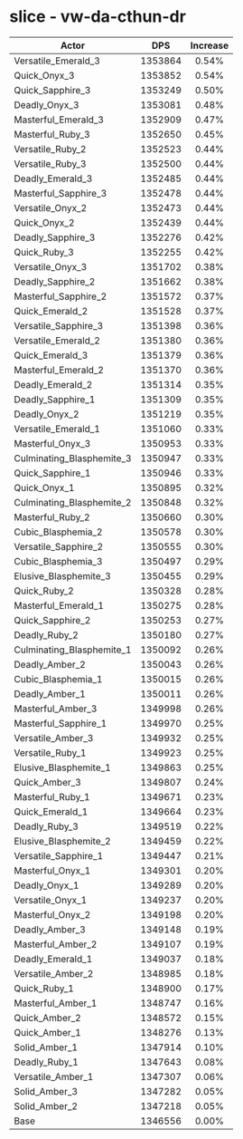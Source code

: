 # slice - vw-da-cthun-dr
| Actor | DPS | Increase |
|---|:---:|:---:|
|Versatile_Emerald_3|1353864|0.54%|
|Quick_Onyx_3|1353852|0.54%|
|Quick_Sapphire_3|1353249|0.50%|
|Deadly_Onyx_3|1353081|0.48%|
|Masterful_Emerald_3|1352909|0.47%|
|Masterful_Ruby_3|1352650|0.45%|
|Versatile_Ruby_2|1352523|0.44%|
|Versatile_Ruby_3|1352500|0.44%|
|Deadly_Emerald_3|1352485|0.44%|
|Masterful_Sapphire_3|1352478|0.44%|
|Versatile_Onyx_2|1352473|0.44%|
|Quick_Onyx_2|1352439|0.44%|
|Deadly_Sapphire_3|1352276|0.42%|
|Quick_Ruby_3|1352255|0.42%|
|Versatile_Onyx_3|1351702|0.38%|
|Deadly_Sapphire_2|1351662|0.38%|
|Masterful_Sapphire_2|1351572|0.37%|
|Quick_Emerald_2|1351528|0.37%|
|Versatile_Sapphire_3|1351398|0.36%|
|Versatile_Emerald_2|1351380|0.36%|
|Quick_Emerald_3|1351379|0.36%|
|Masterful_Emerald_2|1351370|0.36%|
|Deadly_Emerald_2|1351314|0.35%|
|Deadly_Sapphire_1|1351309|0.35%|
|Deadly_Onyx_2|1351219|0.35%|
|Versatile_Emerald_1|1351060|0.33%|
|Masterful_Onyx_3|1350953|0.33%|
|Culminating_Blasphemite_3|1350947|0.33%|
|Quick_Sapphire_1|1350946|0.33%|
|Quick_Onyx_1|1350895|0.32%|
|Culminating_Blasphemite_2|1350848|0.32%|
|Masterful_Ruby_2|1350660|0.30%|
|Cubic_Blasphemia_2|1350578|0.30%|
|Versatile_Sapphire_2|1350555|0.30%|
|Cubic_Blasphemia_3|1350497|0.29%|
|Elusive_Blasphemite_3|1350455|0.29%|
|Quick_Ruby_2|1350328|0.28%|
|Masterful_Emerald_1|1350275|0.28%|
|Quick_Sapphire_2|1350253|0.27%|
|Deadly_Ruby_2|1350180|0.27%|
|Culminating_Blasphemite_1|1350092|0.26%|
|Deadly_Amber_2|1350043|0.26%|
|Cubic_Blasphemia_1|1350015|0.26%|
|Deadly_Amber_1|1350011|0.26%|
|Masterful_Amber_3|1349998|0.26%|
|Masterful_Sapphire_1|1349970|0.25%|
|Versatile_Amber_3|1349932|0.25%|
|Versatile_Ruby_1|1349923|0.25%|
|Elusive_Blasphemite_1|1349863|0.25%|
|Quick_Amber_3|1349807|0.24%|
|Masterful_Ruby_1|1349671|0.23%|
|Quick_Emerald_1|1349664|0.23%|
|Deadly_Ruby_3|1349519|0.22%|
|Elusive_Blasphemite_2|1349459|0.22%|
|Versatile_Sapphire_1|1349447|0.21%|
|Masterful_Onyx_1|1349301|0.20%|
|Deadly_Onyx_1|1349289|0.20%|
|Versatile_Onyx_1|1349237|0.20%|
|Masterful_Onyx_2|1349198|0.20%|
|Deadly_Amber_3|1349148|0.19%|
|Masterful_Amber_2|1349107|0.19%|
|Deadly_Emerald_1|1349037|0.18%|
|Versatile_Amber_2|1348985|0.18%|
|Quick_Ruby_1|1348900|0.17%|
|Masterful_Amber_1|1348747|0.16%|
|Quick_Amber_2|1348572|0.15%|
|Quick_Amber_1|1348276|0.13%|
|Solid_Amber_1|1347914|0.10%|
|Deadly_Ruby_1|1347643|0.08%|
|Versatile_Amber_1|1347307|0.06%|
|Solid_Amber_3|1347282|0.05%|
|Solid_Amber_2|1347218|0.05%|
|Base|1346556|0.00%|

